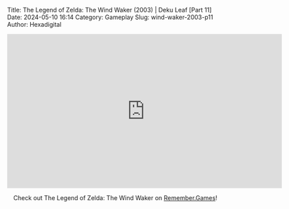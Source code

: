 Title: The Legend of Zelda: The Wind Waker (2003) | Deku Leaf [Part 11]
Date: 2024-05-10 16:14
Category: Gameplay
Slug: wind-waker-2003-p11
Author: Hexadigital

<center><iframe src="https://www.youtube.com/embed/Og8IhkwVjzE?feature=oembed" allow="accelerometer; autoplay; encrypted-media; gyroscope; picture-in-picture" width="640" height="360" frameborder="0"></iframe>

Check out The Legend of Zelda: The Wind Waker on [Remember.Games](https://remember.games/game/1462/the-legend-of-zelda-the-wind-waker/)!</center>